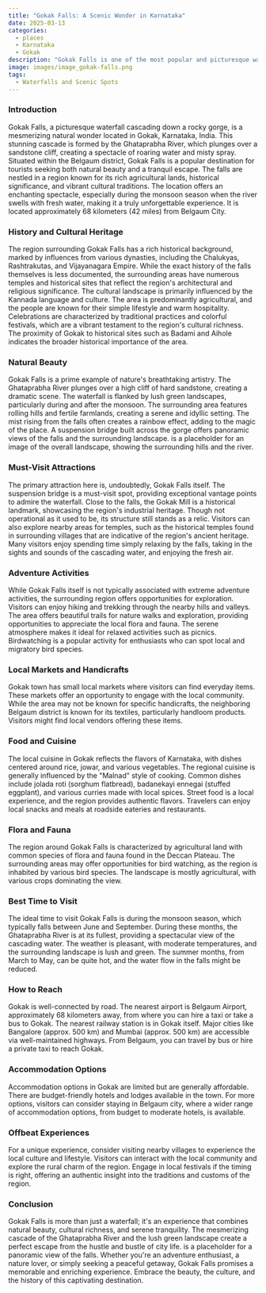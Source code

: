 ```yaml
---
title: "Gokak Falls: A Scenic Wonder in Karnataka"
date: 2025-03-13
categories:
  - places
  - Karnataka
  - Gokak
description: "Gokak Falls is one of the most popular and picturesque waterfalls in Karnataka, located near Gokak town in Saurashtra district. The waterfall flows down in multiple tiers with a total height of about 145 meters (476 feet), surrounded by lush green forests. It is a favorite spot for nature lovers, adventure seekers, and photographers, offering breathtaking views throughout the year."
image: images/image_gokak-falls.png
tags: 
  - Waterfalls and Scenic Spots
---
```



### **Introduction**

Gokak Falls, a picturesque waterfall cascading down a rocky gorge, is a mesmerizing natural wonder located in Gokak, Karnataka, India. This stunning cascade is formed by the Ghataprabha River, which plunges over a sandstone cliff, creating a spectacle of roaring water and misty spray. Situated within the Belgaum district, Gokak Falls is a popular destination for tourists seeking both natural beauty and a tranquil escape. The falls are nestled in a region known for its rich agricultural lands, historical significance, and vibrant cultural traditions. The location offers an enchanting spectacle, especially during the monsoon season when the river swells with fresh water, making it a truly unforgettable experience. It is located approximately 68 kilometers (42 miles) from Belgaum City.

### **History and Cultural Heritage**

The region surrounding Gokak Falls has a rich historical background, marked by influences from various dynasties, including the Chalukyas, Rashtrakutas, and Vijayanagara Empire. While the exact history of the falls themselves is less documented, the surrounding areas have numerous temples and historical sites that reflect the region's architectural and religious significance. The cultural landscape is primarily influenced by the Kannada language and culture. The area is predominantly agricultural, and the people are known for their simple lifestyle and warm hospitality. Celebrations are characterized by traditional practices and colorful festivals, which are a vibrant testament to the region's cultural richness. The proximity of Gokak to historical sites such as Badami and Aihole indicates the broader historical importance of the area.

### **Natural Beauty**

Gokak Falls is a prime example of nature's breathtaking artistry. The Ghataprabha River plunges over a high cliff of hard sandstone, creating a dramatic scene. The waterfall is flanked by lush green landscapes, particularly during and after the monsoon. The surrounding area features rolling hills and fertile farmlands, creating a serene and idyllic setting. The mist rising from the falls often creates a rainbow effect, adding to the magic of the place. A suspension bridge built across the gorge offers panoramic views of the falls and the surrounding landscape.  is a placeholder for an image of the overall landscape, showing the surrounding hills and the river.

### **Must-Visit Attractions**

The primary attraction here is, undoubtedly, Gokak Falls itself. The suspension bridge is a must-visit spot, providing exceptional vantage points to admire the waterfall. Close to the falls, the Gokak Mill is a historical landmark, showcasing the region's industrial heritage. Though not operational as it used to be, its structure still stands as a relic. Visitors can also explore nearby areas for temples, such as the historical temples found in surrounding villages that are indicative of the region's ancient heritage. Many visitors enjoy spending time simply relaxing by the falls, taking in the sights and sounds of the cascading water, and enjoying the fresh air.

### **Adventure Activities**

While Gokak Falls itself is not typically associated with extreme adventure activities, the surrounding region offers opportunities for exploration. Visitors can enjoy hiking and trekking through the nearby hills and valleys. The area offers beautiful trails for nature walks and exploration, providing opportunities to appreciate the local flora and fauna. The serene atmosphere makes it ideal for relaxed activities such as picnics. Birdwatching is a popular activity for enthusiasts who can spot local and migratory bird species.

### **Local Markets and Handicrafts**

Gokak town has small local markets where visitors can find everyday items. These markets offer an opportunity to engage with the local community. While the area may not be known for specific handicrafts, the neighboring Belgaum district is known for its textiles, particularly handloom products. Visitors might find local vendors offering these items.

### **Food and Cuisine**

The local cuisine in Gokak reflects the flavors of Karnataka, with dishes centered around rice, jowar, and various vegetables. The regional cuisine is generally influenced by the "Malnad" style of cooking. Common dishes include jolada roti (sorghum flatbread), badanekayi ennegai (stuffed eggplant), and various curries made with local spices. Street food is a local experience, and the region provides authentic flavors. Travelers can enjoy local snacks and meals at roadside eateries and restaurants.

### **Flora and Fauna**

The region around Gokak Falls is characterized by agricultural land with common species of flora and fauna found in the Deccan Plateau. The surrounding areas may offer opportunities for bird watching, as the region is inhabited by various bird species. The landscape is mostly agricultural, with various crops dominating the view.

### **Best Time to Visit**

The ideal time to visit Gokak Falls is during the monsoon season, which typically falls between June and September. During these months, the Ghataprabha River is at its fullest, providing a spectacular view of the cascading water. The weather is pleasant, with moderate temperatures, and the surrounding landscape is lush and green. The summer months, from March to May, can be quite hot, and the water flow in the falls might be reduced.

### **How to Reach**

Gokak is well-connected by road. The nearest airport is Belgaum Airport, approximately 68 kilometers away, from where you can hire a taxi or take a bus to Gokak. The nearest railway station is in Gokak itself. Major cities like Bangalore (approx. 500 km) and Mumbai (approx. 500 km) are accessible via well-maintained highways. From Belgaum, you can travel by bus or hire a private taxi to reach Gokak.

### **Accommodation Options**

Accommodation options in Gokak are limited but are generally affordable. There are budget-friendly hotels and lodges available in the town. For more options, visitors can consider staying in Belgaum city, where a wider range of accommodation options, from budget to moderate hotels, is available.

### **Offbeat Experiences**

For a unique experience, consider visiting nearby villages to experience the local culture and lifestyle. Visitors can interact with the local community and explore the rural charm of the region. Engage in local festivals if the timing is right, offering an authentic insight into the traditions and customs of the region.

### **Conclusion**

Gokak Falls is more than just a waterfall; it's an experience that combines natural beauty, cultural richness, and serene tranquility. The mesmerizing cascade of the Ghataprabha River and the lush green landscape create a perfect escape from the hustle and bustle of city life.  is a placeholder for a panoramic view of the falls. Whether you're an adventure enthusiast, a nature lover, or simply seeking a peaceful getaway, Gokak Falls promises a memorable and enriching experience. Embrace the beauty, the culture, and the history of this captivating destination.


